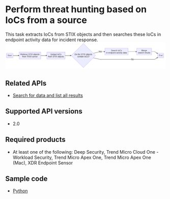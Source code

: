 # Perform threat hunting based on IoCs from a source
This task extracts IoCs from STIX objects and then searches these IoCs in endpoint activity data for incident response.
![flowchart](../.resources/perform_threat_hunting_based_on_iocs_from_a_source.png)  

## Related APIs
- [Search for data and list all results](https://automation.trendmicro.com/xdr/api-v2#tag/Search/paths/~1v2.0~1xdr~1search~1data/post)

## Supported API versions
- 2.0

## Required products
- At least one of the following: Deep Security, Trend Micro Cloud One - Workload Security, Trend Micro Apex One, Trend Micro Apex One (Mac), XDR Endpoint Sensor

## Sample code
- [Python](python/)
